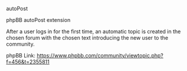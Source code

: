 autoPost

phpBB autoPost extension

After a user logs in for the first time, an automatic topic is created in the chosen forum with the chosen text introducing the new user to the community.

phpBB Link: https://www.phpbb.com/community/viewtopic.php?f=456&t=2355811
